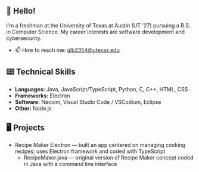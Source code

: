## 👋 Hello! 

I'm a freshman at the University of Texas at Austin (UT '27) pursuing a B.S. in Computer Science. My career interests are software development and cybersecurity.
- 📫 How to reach me: glb2354@utexas.edu 

## ⌨️ Technical Skills 
- **Languages:** Java, JavaScript/TypeScript, Python, C, C++, HTML, CSS
- **Frameworks:** Electron
- **Software:** Neovim, Visual Studio Code / VSCodium, Eclipse
- **Other:** Node.js

## 🖥 Projects 
- Recipe Maker Electron — built an app centered on managing cooking recipes; uses Electron framework and coded with TypeScript
  - RecipeMaker.java — original version of Recipe Maker concept coded in Java with a command line interface
